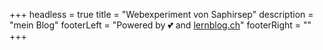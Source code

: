 +++
headless = true
title = "Webexperiment von Saphirsep"
description = "mein Blog"
footerLeft = "Powered by 💕 and [lernblog.ch](https://www.lernblog.ch)"
footerRight = ""
+++
